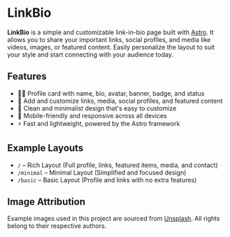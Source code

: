# LinkBio

**LinkBio** is a simple and customizable link-in-bio page built with [Astro](https://astro.build). It allows you to share your important links, social profiles, and media like videos, images, or featured content. Easily personalize the layout to suit your style and start connecting with your audience today.

## Features

- 🧑‍💼 Profile card with name, bio, avatar, banner, badge, and status
- 🔗 Add and customize links, media, social profiles, and featured content
- 🎨 Clean and minimalist design that's easy to customize
- 📱 Mobile-friendly and responsive across all devices
- ⚡️ Fast and lightweight, powered by the Astro framework

## Example Layouts

- `/` – Rich Layout (Full profile, links, featured items, media, and contact)
- `/minimal` – Minimal Layout (Simplified and focused design)
- `/basic` – Basic Layout (Profile and links with no extra features)

## Image Attribution

Example images used in this project are sourced from [Unsplash](https://unsplash.com). All rights belong to their respective authors.
